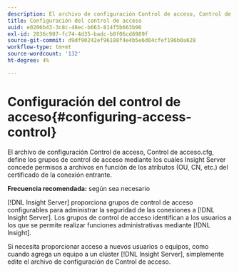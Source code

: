 ```yaml
---
description: El archivo de configuración Control de acceso, Control de acceso.cfg, define los grupos de control de acceso mediante los cuales Insight Server concede permisos a archivos en función de los atributos (OU, CN, etc.) del certificado de la conexión entrante.
title: Configuración del control de acceso
uuid: e0206b43-3c8c-48ec-b663-814f5b663b96
exl-id: 2836c907-fc74-4d35-badc-b8f06cd6989f
source-git-commit: d9df90242ef96188f4e4b5e6d04cfef196b0a628
workflow-type: tm+mt
source-wordcount: '132'
ht-degree: 4%

---
```


# Configuración del control de acceso{#configuring-access-control}

El archivo de configuración Control de acceso, Control de acceso.cfg, define los grupos de control de acceso mediante los cuales Insight Server concede permisos a archivos en función de los atributos (OU, CN, etc.) del certificado de la conexión entrante.

**Frecuencia recomendada:** según sea necesario

[!DNL Insight Server] proporciona grupos de control de acceso configurables para administrar la seguridad de las conexiones a  [!DNL Insight Server]. Los grupos de control de acceso identifican a los usuarios a los que se permite realizar funciones administrativas mediante [!DNL Insight].

Si necesita proporcionar acceso a nuevos usuarios o equipos, como cuando agrega un equipo a un clúster [!DNL Insight Server], simplemente edite el archivo de configuración de Control de acceso.

